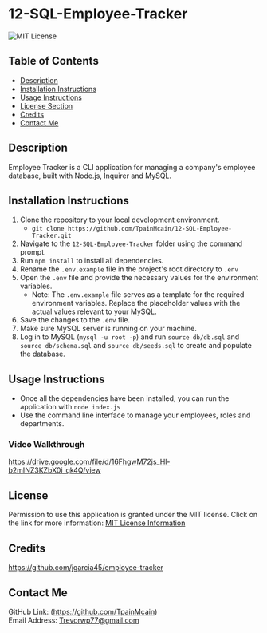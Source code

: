 # 12-SQL-Employee-Tracker
![MIT License](https://img.shields.io/badge/license-MIT-important)

## Table of Contents
  - [Description](#description)
  - [Installation Instructions](#installation-instructions)
  - [Usage Instructions](#usage-instructions)
  - [License Section](#license)
  - [Credits](#credits)
  - [Contact Me](#contact-me)
  
## Description
Employee Tracker is a CLI application for managing a company's employee database, built with Node.js, Inquirer and MySQL.

## Installation Instructions
1. Clone the repository to your local development environment.
    * ```git clone https://github.com/TpainMcain/12-SQL-Employee-Tracker.git```
2. Navigate to the ```12-SQL-Employee-Tracker``` folder using the command prompt.
3. Run ```npm install``` to install all dependencies.
4. Rename the ```.env.example``` file in the project's root directory to ```.env```
5. Open the ```.env``` file and provide the necessary values for the environment variables.
    * Note: The ```.env.example``` file serves as a template for the required environment variables. Replace the placeholder values with the actual values relevant to your MySQL.
6. Save the changes to the ```.env``` file.
7. Make sure MySQL server is running on your machine.
8. Log in to MySQL (```mysql -u root -p```) and run ```source db/db.sql``` and ```source db/schema.sql``` and ```source db/seeds.sql``` to create and populate the database.


## Usage Instructions
* Once all the dependencies have been installed, you can run the application with ```node index.js```  
* Use the command line interface to manage your employees, roles and departments.
### Video Walkthrough
https://drive.google.com/file/d/16FhgwM72js_Hl-b2mINZ3KZbX0i_qk4Q/view

## License
Permission to use this application is granted under the MIT license.
Click on the link for more information: [MIT License Information](https://opensource.org/licenses/MIT)
  
## Credits
https://github.com/jgarcia45/employee-tracker

## Contact Me
GitHub Link: (https://github.com/TpainMcain)<br>
Email Address: <Trevorwp77@gmail.com>
